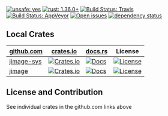 [![unsafe: yes](https://img.shields.io/github/search/MaulingMonkey/jimage/unsafe%2bextension%3Ars?color=yellow&label=unsafe)](https://github.com/MaulingMonkey/jimage/search?q=unsafe+extension%3Ars)
[![rust: 1.36.0+](https://img.shields.io/badge/rust-1.36.0%2B-green.svg)](https://gist.github.com/MaulingMonkey/c81a9f18811079f19326dac4daa5a359#minimum-supported-rust-versions-msrv)
[![Build Status: Travis](https://img.shields.io/travis/MaulingMonkey/jimage/master)](https://travis-ci.org/MaulingMonkey/jimage)
[![Build Status: AppVeyor](https://img.shields.io/appveyor/ci/MaulingMonkey/jimage/master)](https://ci.appveyor.com/project/MaulingMonkey/jimage)
[![Open issues](https://img.shields.io/github/issues-raw/MaulingMonkey/jimage.svg)](https://github.com/MaulingMonkey/jimage/issues)
[![dependency status](https://deps.rs/repo/github/MaulingMonkey/jimage/status.svg)](https://deps.rs/repo/github/MaulingMonkey/jimage)

## Local Crates

| [github.com](https://github.com)  | [crates.io](https://crates.io)    | [docs.rs](https://docs.rs)    | License   |
| --------------------------------- | --------------------------------- | ----------------------------- | --------- |
| [jimage-sys](https://github.com/MaulingMonkey/jimage/tree/master/jimage-sys)  | [![Crates.io](https://img.shields.io/crates/v/jimage-sys.svg)](https://crates.io/crates/jimage-sys)   | [![Docs](https://docs.rs/jimage-sys/badge.svg)](https://docs.rs/jimage-sys/)  | [![License](https://img.shields.io/crates/l/jimage-sys.svg)](https://github.com/MaulingMonkey/jimage)
| [jimage](https://github.com/MaulingMonkey/jimage/tree/master/jimage)          | [![Crates.io](https://img.shields.io/crates/v/jimage.svg)](https://crates.io/crates/jimage)           | [![Docs](https://docs.rs/jimage/badge.svg)](https://docs.rs/jimage/)          | [![License](https://img.shields.io/crates/l/jimage.svg)](https://github.com/MaulingMonkey/jimage)

## License and Contribution

See individual crates in the github.com links above
